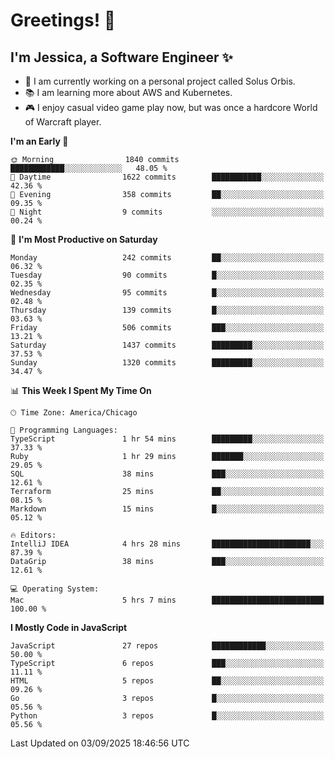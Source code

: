 # Greetings! 🧠

## I'm Jessica, a Software Engineer :sparkles:

- 🌟 I am currently working on a personal project called Solus Orbis.
- 📚 I am learning more about AWS and Kubernetes.
- 🎮 I enjoy casual video game play now, but was once a hardcore World of Warcraft player.

<!--START_SECTION:waka-->
**I'm an Early 🐤** 

```text
🌞 Morning                1840 commits        ████████████░░░░░░░░░░░░░   48.05 % 
🌆 Daytime                1622 commits        ███████████░░░░░░░░░░░░░░   42.36 % 
🌃 Evening                358 commits         ██░░░░░░░░░░░░░░░░░░░░░░░   09.35 % 
🌙 Night                  9 commits           ░░░░░░░░░░░░░░░░░░░░░░░░░   00.24 % 
```
📅 **I'm Most Productive on Saturday** 

```text
Monday                   242 commits         ██░░░░░░░░░░░░░░░░░░░░░░░   06.32 % 
Tuesday                  90 commits          █░░░░░░░░░░░░░░░░░░░░░░░░   02.35 % 
Wednesday                95 commits          █░░░░░░░░░░░░░░░░░░░░░░░░   02.48 % 
Thursday                 139 commits         █░░░░░░░░░░░░░░░░░░░░░░░░   03.63 % 
Friday                   506 commits         ███░░░░░░░░░░░░░░░░░░░░░░   13.21 % 
Saturday                 1437 commits        █████████░░░░░░░░░░░░░░░░   37.53 % 
Sunday                   1320 commits        █████████░░░░░░░░░░░░░░░░   34.47 % 
```


📊 **This Week I Spent My Time On** 

```text
🕑︎ Time Zone: America/Chicago

💬 Programming Languages: 
TypeScript               1 hr 54 mins        █████████░░░░░░░░░░░░░░░░   37.33 % 
Ruby                     1 hr 29 mins        ███████░░░░░░░░░░░░░░░░░░   29.05 % 
SQL                      38 mins             ███░░░░░░░░░░░░░░░░░░░░░░   12.61 % 
Terraform                25 mins             ██░░░░░░░░░░░░░░░░░░░░░░░   08.15 % 
Markdown                 15 mins             █░░░░░░░░░░░░░░░░░░░░░░░░   05.12 % 

🔥 Editors: 
IntelliJ IDEA            4 hrs 28 mins       ██████████████████████░░░   87.39 % 
DataGrip                 38 mins             ███░░░░░░░░░░░░░░░░░░░░░░   12.61 % 

💻 Operating System: 
Mac                      5 hrs 7 mins        █████████████████████████   100.00 % 
```

**I Mostly Code in JavaScript** 

```text
JavaScript               27 repos            ████████████░░░░░░░░░░░░░   50.00 % 
TypeScript               6 repos             ███░░░░░░░░░░░░░░░░░░░░░░   11.11 % 
HTML                     5 repos             ██░░░░░░░░░░░░░░░░░░░░░░░   09.26 % 
Go                       3 repos             █░░░░░░░░░░░░░░░░░░░░░░░░   05.56 % 
Python                   3 repos             █░░░░░░░░░░░░░░░░░░░░░░░░   05.56 % 
```




 Last Updated on 03/09/2025 18:46:56 UTC
<!--END_SECTION:waka-->

<!--
**jessikuh/jessikuh** is a ✨ _special_ ✨ repository because its `README.md` (this file) appears on your GitHub profile.

Here are some ideas to get you started:

- 🔭 I’m currently working on ...
- 🌱 I’m currently learning ...
- 👯 I’m looking to collaborate on ...
- 🤔 I’m looking for help with ...
- 💬 Ask me about ...
- 📫 How to reach me: ...
- 😄 Pronouns: ...
- ⚡ Fun fact: ...
-->
